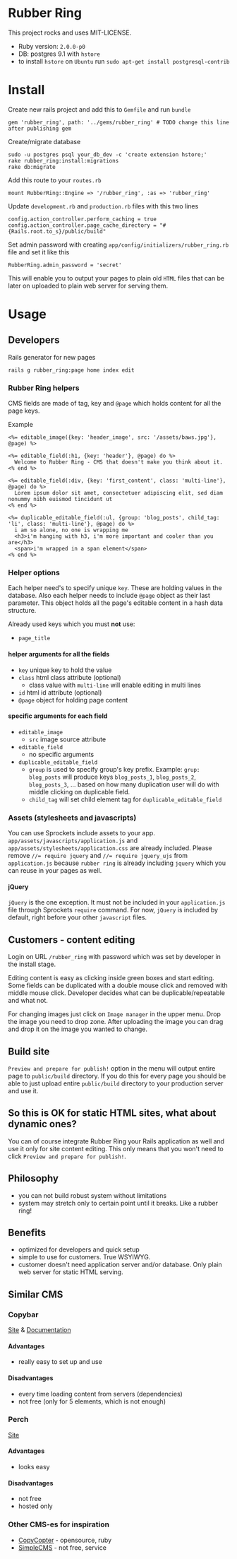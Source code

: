 # Rubber Ring

This project rocks and uses MIT-LICENSE.

* Ruby version: `2.0.0-p0`
* DB: postgres 9.1 with `hstore`
* to install `hstore` on `Ubuntu` run `sudo apt-get install postgresql-contrib`

# Install

Create new rails project and add this to `Gemfile` and run `bundle`

	gem 'rubber_ring', path: '../gems/rubber_ring' # TODO change this line after publishing gem

Create/migrate database

    sudo -u postgres psql your_db_dev -c 'create extension hstore;'
    rake rubber_ring:install:migrations
    rake db:migrate

Add this route to your `routes.rb`

    mount RubberRing::Engine => '/rubber_ring', :as => 'rubber_ring'

Update `development.rb` and `production.rb` files with this two lines

	config.action_controller.perform_caching = true
  	config.action_controller.page_cache_directory = "#{Rails.root.to_s}/public/build"

Set admin password with creating `app/config/initializers/rubber_ring.rb` file and set it like this

	RubberRing.admin_password = 'secret'

This will enable you to output your pages to plain old `HTML` files that can be later on uploaded to plain web server for serving them.

# Usage
## Developers

Rails generator for new pages

    rails g rubber_ring:page home index edit

### Rubber Ring helpers

CMS fields are made of tag, key and `@page` which holds content for all the page keys.

Example

	<%= editable_image({key: 'header_image', src: '/assets/baws.jpg'}, @page) %>

	<%= editable_field(:h1, {key: 'header'}, @page) do %>
	  Welcome to Rubber Ring - CMS that doesn't make you think about it.
	<% end %>

	<%= editable_field(:div, {key: 'first_content', class: 'multi-line'}, @page) do %>
	  Lorem ipsum dolor sit amet, consectetuer adipiscing elit, sed diam nonummy nibh euismod tincidunt ut
	<% end %>

	<%= duplicable_editable_field(:ul, {group: 'blog_posts', child_tag: 'li', class: 'multi-line'}, @page) do %>
	  i am so alone, no one is wrapping me
	  <h3>i'm hanging with h3, i'm more important and cooler than you are</h3>
	  <span>i'm wrapped in a span element</span>
	<% end %>

### Helper options

Each helper need's to specify unique `key`. These are holding values in the database. Also each helper needs to include `@page` object as their last parameter. This object holds all the page's editable content in a hash data structure.

Already used keys which you must **not** use:

- `page_title`

#### helper arguments for all the fields
- `key` unique key to hold the value
- `class` html class attribute (optional)
	- class value with `multi-line` will enable editing in multi lines
- `id` html id attribute (optional)
- `@page` object for holding page content

#### specific arguments for each field
- `editable_image`
	- `src` image source attribute
- `editable_field`
	- no specific arguments
- `duplicable_editable_field`
	- `group` is used to specify group's key prefix. Example: `grup: blog_posts` will produce keys `blog_posts_1`, `blog_posts_2`, `blog_posts_3`, ... based on how many duplication user will do with middle clicking on duplicable field.
	- `child_tag` will set child element tag for `duplicable_editable_field`

### Assets (stylesheets and javascripts)

You can use Sprockets include assets to your app. `app/assets/javascripts/application.js` and `app/assets/stylesheets/application.css` are already included. Please remove `//= require jquery` and `//= require jquery_ujs` from `application.js` because `rubber ring` is already including `jquery` which you can reuse in your pages as well.

#### jQuery

`jQuery` is the one exception. It must not be included in your `application.js` file through Sprockets `require` command. For now, `jQuery` is included by default, right before your other `javascript` files.

## Customers - content editing

Login on URL `/rubber_ring` with password which was set by developer in the install stage.

Editing content is easy as clicking inside green boxes and start editing. Some fields can be duplicated with a double mouse click and removed with middle mouse click. Developer decides what can be duplicable/repeatable and what not.

For changing images just click on `Image manager` in the upper menu. Drop the image you need to drop zone. After uploading the image you can drag and drop it on the image you wanted to change.

## Build site

`Preview and prepare for publish!` option in the menu will output entire page to `public/build` directory. If you do this for every page you should be able to just upload entire `public/build` directory to your production server and use it.

## So this is OK for static HTML sites, what about dynamic ones?
You can of course integrate Rubber Ring your Rails application as well and use it only for site content editing. This only means that you won't need to click `Preview and prepare for publish!`.

## Philosophy

* you can not build robust system without limitations
* system may stretch only to certain point until it breaks. Like a rubber ring!

## Benefits

- optimized for developers and quick setup
- simple to use for customers. True WSYIWYG.
- customer doesn't need application server and/or database. Only plain web server for static HTML serving.

## Similar CMS

### Copybar

[Site](https://copybar.io) & [Documentation](https://copybar.io/documentation#quickstartUsers)

#### Advantages
- really easy to set up and use

#### Disadvantages
- every time loading content from servers (dependencies)
- not free (only for 5 elements, which is not enough)

### Perch
[Site](http://grabaperch.com/)

#### Advantages
- looks easy

#### Disadvantages
- not free
- hosted only

### Other CMS-es for inspiration
- [CopyCopter](http://copycopter.com) - opensource, ruby
- [SimpleCMS](http://www.simplecms.com) - not free, service
